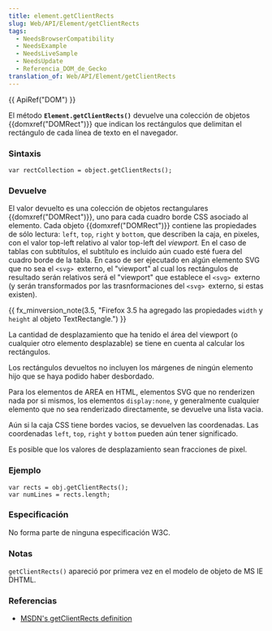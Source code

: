 ```yaml
---
title: element.getClientRects
slug: Web/API/Element/getClientRects
tags:
  - NeedsBrowserCompatibility
  - NeedsExample
  - NeedsLiveSample
  - NeedsUpdate
  - Referencia_DOM_de_Gecko
translation_of: Web/API/Element/getClientRects
---
```

{{ ApiRef("DOM") }}

El método **`Element.getClientRects()`** devuelve una colección de objetos {{domxref("DOMRect")}} que indican los rectángulos que delimitan el rectángulo de cada línea de texto en el navegador.

### Sintaxis

```
var rectCollection = object.getClientRects();
```

### Devuelve

El valor devuelto es una colección de objetos rectangulares {{domxref("DOMRect")}}, uno para cada cuadro borde CSS asociado al elemento. Cada objeto {{domxref("DOMRect")}} contiene las propiedades de sólo lectura: `left`, `top`, `right` y `bottom`, que describen la caja, en pixeles, con el valor top-left relativo al valor top-left del _viewport._ En el caso de tablas con subtítulos, el subtítulo es incluido aún cuado esté fuera del cuadro borde de la tabla. En caso de ser ejecutado en algún elemento SVG que no sea el `<svg> `externo, el "viewport" al cual los rectángulos de resultado serán relativos será el "viewport" que establece el `<svg> `externo (y serán transformados por las trasnformaciones del `<svg> `externo, si estas existen).

{{ fx_minversion_note(3.5, "Firefox 3.5 ha agregado las propiedades <code>width</code> y <code>height</code> al objeto TextRectangle.") }}

La cantidad de desplazamiento que ha tenido el área del viewport (o cualquier otro elemento desplazable) se tiene en cuenta al calcular los rectángulos.

Los rectángulos devueltos no incluyen los márgenes de ningún elemento hijo que se haya podido haber desbordado.

Para los elementos de AREA en HTML, elementos SVG que no renderizen nada por si mismos, los elementos `display:none`, y generalmente cualquier elemento que no sea renderizado directamente, se devuelve una lista vacia.

Aún si la caja CSS tiene bordes vacios, se devuelven las coordenadas. Las coordenadas `left`, `top`, `right` y `bottom` pueden aún tener significado.

Es posible que los valores de desplazamiento sean fracciones de pixel.

### Ejemplo

```
var rects = obj.getClientRects();
var numLines = rects.length;
```

### Especificación

No forma parte de ninguna especificación W3C.

### Notas

`getClientRects()` apareció por primera vez en el modelo de objeto de MS IE DHTML.

### Referencias

- [MSDN's getClientRects definition](http://msdn2.microsoft.com/en-us/library/ms536435.aspx)
